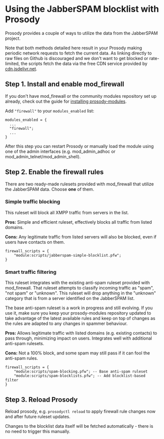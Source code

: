 # Using the JabberSPAM blocklist with Prosody

Prosody provides a couple of ways to utilize the data from the JabberSPAM project.

Note that both methods detailed here result in your Prosody making periodic network
requests to fetch the current data. As linking directly to raw files on Github is
discouraged and we don't want to get blocked or rate-limited, the scripts fetch the
data via the free CDN service provided by [cdn.jsdelivr.net](https://cdn.jsdelivr.net/).

## Step 1. Install and enable mod_firewall

If you don't have mod_firewall or the community modules repository
set up already, check out the guide for [installing prosody-modules](https://prosody.im/doc/installing_modules#prosody-modules).

Add `"firewall"` to your `modules_enabled` list:

```
modules_enabled = {
  ...
  "firewall";
  ...
}
```

After this step you can restart Prosody or manually load the module using
one of the admin interfaces (e.g. mod_admin_adhoc or mod_admin_telnet/mod_admin_shell).

## Step 2. Enable the firewall rules

There are two ready-made rulesets provided with mod_firewall that utilize
the JabberSPAM data. Choose **one** of them.

### Simple traffic blocking

This ruleset will block all XMPP traffic from servers in the list.

**Pros:** Simple and efficient ruleset, effectively blocks all traffic from listed domains.

**Cons:** Any legitimate traffic from listed servers will also be blocked, even if users
have contacts on them.

```
firewall_scripts = {
    "module:scripts/jabberspam-simple-blocklist.pfw";
}
```

### Smart traffic filtering

This ruleset integrates with the existing anti-spam ruleset provided with mod_firewall. That
ruleset attempts to classify incoming traffic as "spam", "not spam" or "unknown". This ruleset
will drop anything in the "unknown" category that is from a server identified on the JabberSPAM
list.

The base anti-spam ruleset is a work in progress and still evolving. If you use it, make sure you
keep your prosody-modules repository updated to take advantage of the latest available rules and
keep on top of changes as the rules are adapted to any changes in spammer behaviour.

**Pros:** Allows legitimate traffic with listed domains (e.g. existing contacts) to pass through,
minimizing impact on users. Integrates well with additional anti-spam rulesets.

**Cons:** Not a 100% block, and some spam may still pass if it can fool the anti-spam rules.

```
firewall_scripts = {
    "module:scripts/spam-blocking.pfw"; -- Base anti-spam ruleset
    "module:scripts/spam-blocklists.pfw"; -- Add blocklist-based filter
}
```

## Step 3. Reload Prosody

Reload prosody, e.g. `prosodyctl reload` to apply firewall rule changes now and after future ruleset
updates.

Changes to the blocklist data itself will be fetched automatically - there is no need to trigger this
manually.

